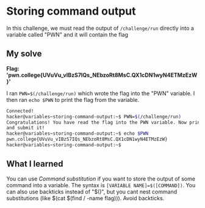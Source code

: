 # Storing command output

In this challenge, we must read the output of ``/challenge/run`` directly into a variable called "PWN" and it will contain the flag 

## My solve
**Flag: 'pwn.college{UVuVu_vIBzS7IQs_NEbzoRt8MsC.QX1cDN1wyN4ETMzEzW}'**

I ran ``PWN=$(/challenge/run)`` which wrote the flag into the "PWN" variable. I then ran ``echo $PWN`` to print the flag from the variable.

```bash
Connected!
hacker@variables~storing-command-output:~$ PWN=$(/challenge/run)
Congratulations! You have read the flag into the PWN variable. Now print it out 
and submit it!
hacker@variables~storing-command-output:~$ echo $PWN
pwn.college{UVuVu_vIBzS7IQs_NEbzoRt8MsC.QX1cDN1wyN4ETMzEzW}
hacker@variables~storing-command-output:~$ 
```

## What I learned

You can use *Command substitution* if you want to store the output of some command into a variable. The syntax is ``[VARIABLE NAME]=$([COMMAND])``. You can also use backticks instead of "$()", but you cant nest command substitutions (like $(cat $(find / -name flag))). Avoid backticks.